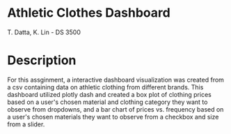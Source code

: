 # Athletic Clothes Dashboard
T. Datta, K. Lin - DS 3500

# Description
For this assginment, a interactive dashboard visualization was created from a csv containing data on athletic clothing from different brands. This dashboard utilized plotly dash and created a box plot of clothing prices based on a user's chosen material and clothing category they want to observe from dropdowns, and a bar chart of prices vs. frequency based on a user's chosen materials they want to observe from a checkbox and size from a slider. 
